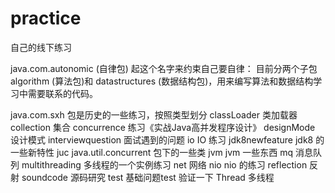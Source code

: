 # practice
自己的线下练习

java.com.autonomic (自律包) 起这个名字来约束自己要自律：
    目前分两个子包 algorithm (算法包)和 datastructures (数据结构包)，用来编写算法和数据结构学习中需要联系的代码。

java.com.sxh 包是历史的一些练习，按照类型划分
    classLoader         类加载器
    collection          集合
    concurrence         练习《实战Java高并发程序设计》
    designMode          设计模式
    interviewquestion   面试遇到的问题
    io                  IO 练习
    jdk8newfeature      jdk8 的一些新特性
    juc                 java.util.concurrent 包下的一些类
    jvm                 jvm 一些东西
    mq                  消息队列
    multithreading      多线程的一个实例练习
    net                 网络
    nio                 nio 的练习
    reflection          反射
    soundcode           源码研究
    test                基础问题test 验证一下
    Thread              多线程
 
